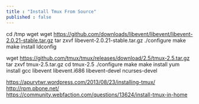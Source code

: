 ```yaml
---
title : "Install Tmux From Source"
published : false
---
```

cd /tmp
wget wget https://github.com/downloads/libevent/libevent/libevent-2.0.21-stable.tar.gz
tar zxvf libevent-2.0.21-stable.tar.gz
./configure
make 
make install 
ldconfig

wget https://github.com/tmux/tmux/releases/download/2.5/tmux-2.5.tar.gz
tar zxvf tmux-2.5.tar.gz
cd tmux-2.5
./configure
make
make install
yum install gcc libevent libevent.i686 libevent-devel ncurses-devel

https://apurvtwr.wordpress.com/2013/08/23/installing-tmux/
http://rpm.pbone.net/
https://community.webfaction.com/questions/13624/install-tmux-in-home
